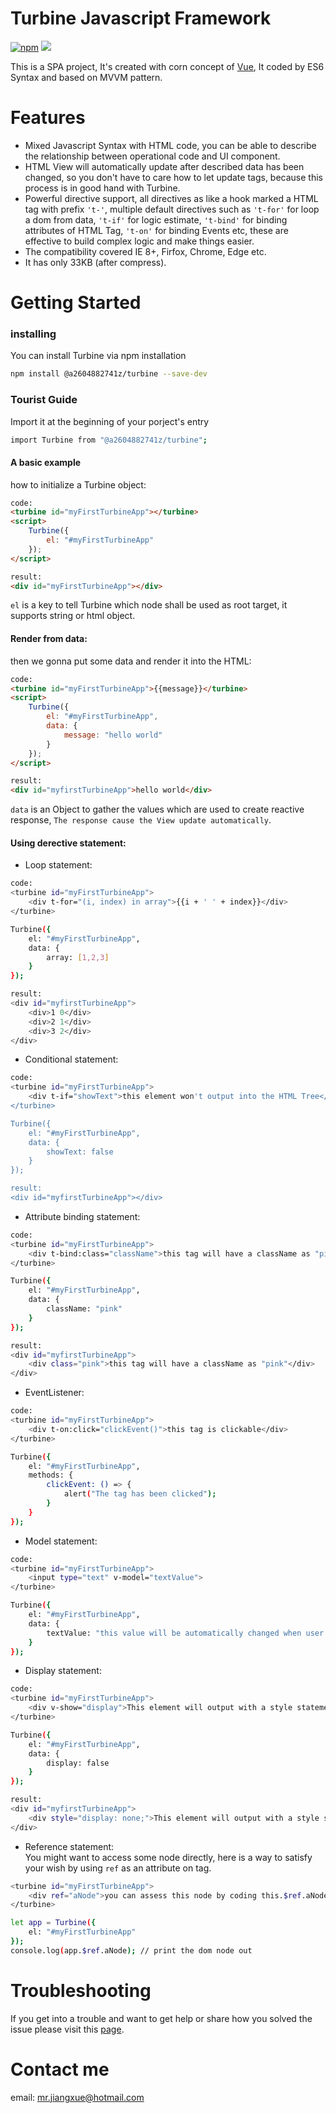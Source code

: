 # Turbine Javascript Framework
[![npm](https://img.shields.io/badge/npm-5.6.0-brightgreen.svg)](https://www.npmjs.com/package/@a2604882741z/turbine)
[![](https://img.shields.io/badge/node-8.11.3-brightgreen.svg)](https://nodejs.org/en/)<br>

This is a SPA project, It's created with corn concept of [Vue](https://github.com/vuejs/vue), It coded by ES6 Syntax and based on MVVM pattern.

# Features
- Mixed Javascript Syntax with HTML code, you can be able to describe the relationship between operational code and UI component.
- HTML View will automatically update after described data has been changed, so you don't have to care how to let update tags, because this process is in good hand with Turbine.
- Powerful directive support, all directives as like a hook marked a HTML tag with prefix `'t-'`, multiple default directives such as `'t-for'` for loop a dom from data, `'t-if'` for logic estimate, `'t-bind'` for binding attributes of HTML Tag, `'t-on'` for binding Events etc, these are effective to build complex logic and make things easier.
- The compatibility covered IE 8+, Firfox, Chrome, Edge etc. 
- It has only 33KB (after compress).


# Getting Started


### installing
You can install Turbine via npm installation
```bash
npm install @a2604882741z/turbine --save-dev
```

### Tourist Guide
Import it at the beginning of your porject's entry
```bash
import Turbine from "@a2604882741z/turbine";
```

#### A basic example
how to initialize a Turbine object:
```HTML
code:
<turbine id="myFirstTurbineApp"></turbine>
<script>
	Turbine({
    	el: "#myFirstTurbineApp"
    });
</script>

result:
<div id="myFirstTurbineApp"></div>
```
`el` is a key to tell Turbine which node shall be used as root target, it supports string or html object.


#### Render from data:
then we gonna put some data and render it into the HTML:
```HTML
code:
<turbine id="myFirstTurbineApp">{{message}}</turbine>
<script>
	Turbine({
    	el: "#myFirstTurbineApp",
        data: {
        	message: "hello world"
        }
    });
</script>

result:
<div id="myfirstTurbineApp">hello world</div>
```
`data` is an Object to gather the values which are used to create reactive response, `The response cause the View update automatically`.

#### Using derective statement:
- Loop statement:
```bash
code:
<turbine id="myFirstTurbineApp">
	<div t-for="(i, index) in array">{{i + ' ' + index}}</div>
</turbine>

Turbine({
    el: "#myFirstTurbineApp",
    data: {
      	array: [1,2,3]
    }
});

result:
<div id="myfirstTurbineApp">
	<div>1 0</div>
	<div>2 1</div>
	<div>3 2</div>
</div>
```
- Conditional statement:
```bash
code:
<turbine id="myFirstTurbineApp">
	<div t-if="showText">this element won't output into the HTML Tree</div>
</turbine>

Turbine({
    el: "#myFirstTurbineApp",
    data: {
      	showText: false
    }
});

result:
<div id="myfirstTurbineApp"></div>
```
- Attribute binding statement:
```bash
code:
<turbine id="myFirstTurbineApp">
	<div t-bind:class="className">this tag will have a className as "pink"</div>
</turbine>

Turbine({
    el: "#myFirstTurbineApp",
    data: {
      	className: "pink"
    }
});

result:
<div id="myfirstTurbineApp">
	<div class="pink">this tag will have a className as "pink"</div>
</div>
```
- EventListener:
```bash
code:
<turbine id="myFirstTurbineApp">
	<div t-on:click="clickEvent()">this tag is clickable</div>
</turbine>

Turbine({
    el: "#myFirstTurbineApp",
	methods: {
    	clickEvent: () => {
        	alert("The tag has been clicked");
        }
    }
});
```
- Model statement:
```bash
code:
<turbine id="myFirstTurbineApp">
	<input type="text" v-model="textValue">
</turbine>

Turbine({
    el: "#myFirstTurbineApp",
    data: {
    	textValue: "this value will be automatically changed when user changes the input value"
    }
});
```
- Display statement:
```bash
code:
<turbine id="myFirstTurbineApp">
	<div v-show="display">This element will output with a style statement "display: none;"</div>
</turbine>

Turbine({
    el: "#myFirstTurbineApp",
    data: {
    	display: false
    }
});

result:
<div id="myfirstTurbineApp">
	<div style="display: none;">This element will output with a style statement "display: none;"</div>
</div>
```
- Reference statement:<br>
You might want to access some node directly, here is a way to satisfy your wish by using `ref` as an attribute on tag.
```bash
<turbine id="myFirstTurbineApp">
	<div ref="aNode">you can assess this node by coding this.$ref.aNode</div>
</turbine>

let app = Turbine({
    el: "#myFirstTurbineApp"
});
console.log(app.$ref.aNode); // print the dom node out
```




# Troubleshooting
If you get into a trouble and want to get help or share how you solved the issue please visit this [page](https://github.com/a2604882741z/turbine/issues).

# Contact me
email: [mr.jiangxue@hotmail.com](mailto:mr.jiangxue@hotmail.com)

